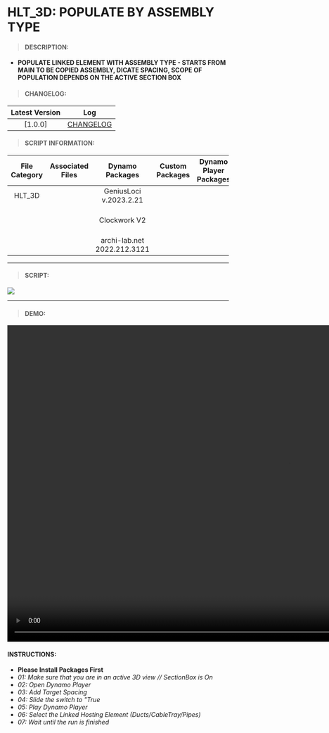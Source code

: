 # HLT_3D: POPULATE BY ASSEMBLY TYPE

> #### DESCRIPTION: 
- **POPULATE LINKED ELEMENT WITH ASSEMBLY TYPE - STARTS FROM MAIN TO BE COPIED ASSEMBLY, DICATE SPACING, SCOPE OF POPULATION DEPENDS ON THE ACTIVE SECTION BOX**

> #### CHANGELOG:

| Latest Version | Log |
| :-------: | :----: | 
|[1.0.0] | [CHANGELOG](/_scripts/_project/266_HLT/ASSEMBLY/changelog/HLT_ASM_AssemblyPopulateHost.md) |

> #### SCRIPT INFORMATION: 

| File Category | Associated Files | Dynamo Packages | Custom Packages | Dynamo Player Packages | Revit Version | Author | Reviewed By | File Name & Location | 
| :-------: | :----: | :---: | :---: | :---: | :---: | :---: | :---: | :--: |
| HLT_3D  |  | GeniusLoci v.2023.2.21| | | Revit 2023 | Melvin Tuliao | |HLT_ASM_AssemblyPopulateHost V1.0.0 |
|           |  | Clockwork V2 | | | | | | (https://bimcapcom.sharepoint.com/:u:/s/BCP-Main/EYaXjrAowGdIrrN5xBlK2M0B-7TidbU6_-Nw__eKL6RIpg?e=Va95Aj) |                 
|           |  | archi-lab.net 2022.212.3121 |                 

----------------------------------------------------------------

> #### SCRIPT:
<img src="./_scripts/_project/266_HLT/ASSEMBLY/images/HLT_ASM_AssemblyPopulateHost.png">



------------------------------------------------------------------
> #### **DEMO**: 

<video width="1280" height="720" controls>
 <source src="./_scripts/_project/266_HLT/ASSEMBLY/demo/HLT_ASM_AssemblyPopulateHost.mp4" type="video/mp4">
</video>

#### INSTRUCTIONS: 
- **Please Install Packages First**
- *01: Make sure that you are in an active 3D view // SectionBox is On*
- *02: Open Dynamo Player*
- *03: Add Target Spacing*
- *04: Slide the switch to "True*
- *05: Play Dynamo Player*
- *06: Select the Linked Hosting Element (Ducts/CableTray/Pipes)*
- *07: Wait until the run is finished*
